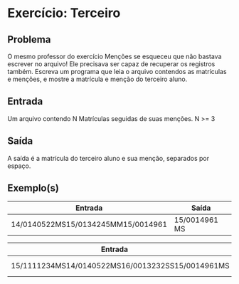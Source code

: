 Exercício: Terceiro
==================


Problema
--------

O mesmo professor do exercício Menções se esqueceu que não bastava escrever no arquivo! Ele precisava ser capaz de recuperar os registros também.
Escreva um programa que leia o arquivo contendos as matrículas e menções, e mostre a matrícula e menção do terceiro aluno.

Entrada
-------

Um arquivo contendo N Matrículas seguidas de suas menções. N >= 3

Saída
-----

A saída é a matrícula do terceiro aluno e sua menção, separados por espaço.

Exemplo(s)
----------

| Entrada                            | Saída         |
|------------------------------------|---------------|
| 14/0140522MS15/0134245MM15/0014961 | 15/0014961 MS |

| Entrada                                          | Saída        |
|--------------------------------------------------|--------------|
| 15/1111234MS14/0140522MS16/0013232SS15/0014961MS | 16/0013232 SS |

